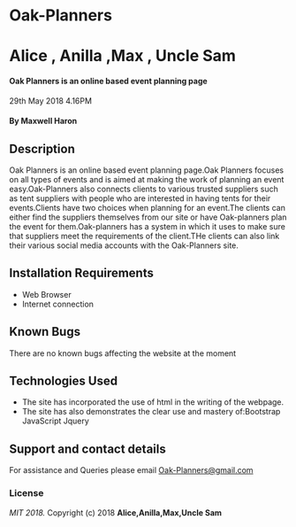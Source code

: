 # Oak-Planners
#
# Alice , Anilla ,Max , Uncle Sam
#### Oak Planners is an online based event planning page
 29th May 2018 4.16PM
#### By **Maxwell Haron**
## Description
   Oak Planners is an online based event planning page.Oak Planners focuses on all types of events and is aimed at making the work of planning an event easy.Oak-Planners also connects clients to various trusted suppliers such as tent suppliers with people who are interested in having tents for their events.Clients have two choices when planning for an event.The clients can either find the suppliers themselves from our site or have Oak-planners plan the event for them.Oak-planners has a system in which it uses to make sure that suppliers meet the requirements of the client.THe clients can also link their various social media accounts with the Oak-Planners site.
## Installation Requirements
* Web Browser
* Internet connection

## Known Bugs
  There are no known bugs affecting the website at the moment
## Technologies Used
* The site has incorporated the use of html in the writing of the webpage.
* The site has also demonstrates the clear use and mastery of:Bootstrap
                                                              JavaScript
                                                              Jquery

## Support and contact details
For assistance and Queries please email Oak-Planners@gmail.com

### License
*MIT 2018.*
Copyright (c) 2018 **Alice,Anilla,Max,Uncle Sam**
